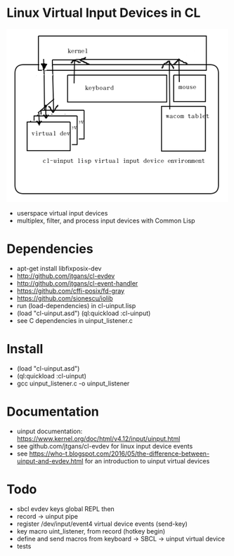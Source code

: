 # Linux Virtual Input Devices in CL

![diagram](diagram.png)
* userspace virtual input devices
* multiplex, filter, and process input devices with Common Lisp

# Dependencies
* apt-get install libfixposix-dev
* http://github.com/jtgans/cl-evdev
* http://github.com/jtgans/cl-event-handler
* https://github.com/cffi-posix/fd-gray
* https://github.com/sionescu/iolib
* run (load-dependencies) in cl-uinput.lisp
* (load "cl-uinput.asd") (ql:quickload :cl-uinput)
* see C dependencies in uinput_listener.c

# Install
* (load "cl-uinput.asd")
* (ql:quickload :cl-uinput)
* gcc uinput_listener.c -o uinput_listener

# Documentation
* uinput documentation: https://www.kernel.org/doc/html/v4.12/input/uinput.html
* see github.com/jtgans/cl-evdev for linux input device events
* see https://who-t.blogspot.com/2016/05/the-difference-between-uinput-and-evdev.html for an introduction to uinput virtual devices

# Todo
* sbcl evdev keys global REPL then
* record -> uinput pipe
* register /dev/input/event4 virtual device events (send-key)
* key macro uint_listener, from record (hotkey begin)
* define and send macros from keyboard -> SBCL -> uinput virtual device
* tests
